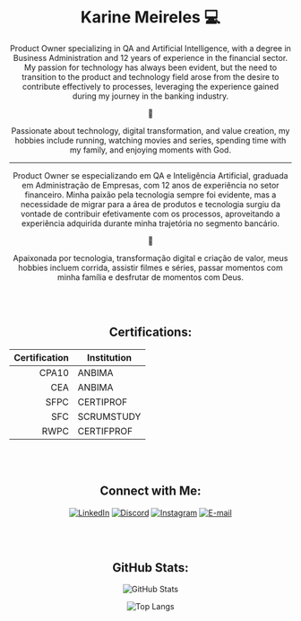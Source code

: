 
<h1 align="center"style="color=#E94D5F">Karine Meireles 💻</h1>

<p align="center">Product Owner specializing in QA and Artificial Intelligence, with a degree in Business Administration and 12 years of experience in the financial sector. My passion for technology has always been evident, but the need to transition to the product and technology field arose from the desire to contribute effectively to processes, leveraging the experience gained during my journey in the banking industry.</p>
<p align="center">💟</p>
<p align="center">Passionate about technology, digital transformation, and value creation, my hobbies include running, watching movies and series, spending time with my family, and enjoying moments with God.</p>




  -----------------------------------------

  
<p align="center">Product Owner se especializando em QA e Inteligência Artificial, graduada em Administração de Empresas, com 12 anos de experiência no setor financeiro. 
Minha paixão pela tecnologia sempre foi evidente, mas a necessidade de migrar para a área de produtos e tecnologia surgiu da vontade de contribuir efetivamente com os processos, aproveitando a experiência adquirida durante minha trajetória no segmento bancário.</p>
<p align="center">💟</p>
<p align="center">Apaixonada por tecnologia, transformação digital e criação de valor, meus hobbies incluem corrida, assistir filmes e séries, passar momentos com minha família e desfrutar de momentos com Deus.</p>



<br>
<br>

  <h2 align="center"> Certifications:</h2>

  <div align="center">

| Certification | Institution |
|-----:|---------------|
| CPA10 | ANBIMA |
| CEA | ANBIMA  |
| SFPC | CERTIPROF |
| SFC | SCRUMSTUDY  |
| RWPC | CERTIFPROF |

</div>

<br>
<br>
  <h2 align="center"> Connect with Me:</h2>
  
    
<div align="center">
  
[![LinkedIn](https://img.shields.io/badge/LinkedIn-0077B5?style=for-the-badge&logo=linkedin&logoColor=white)](https://www.linkedin.com/in/karinelameireles)
[![Discord](https://img.shields.io/badge/Discord-7289DA?style=for-the-badge&logo=discord&logoColor=white)](https://discord.com/channels/@karine.meireles/)
[![Instagram](https://img.shields.io/badge/-Instagram-%23E4405F?style=for-the-badge&logo=instagram&logoColor=white)](https://www.instagram.com/ka.mmeireles/)
[![E-mail](https://img.shields.io/badge/-Email-000?style=for-the-badge&logo=microsoft-outlook&logoColor=White)](mailto:karinelameireles@hotmail.com)



</div>

<br>
<br>



 <h2 align="center"> GitHub Stats:</h2>
<div align="center">
  
![GitHub Stats](https://github-readme-stats.vercel.app/api?username=karinemeireles&theme=transparent&bg_color=000&border_color=30A3DC&show_icons=true&icon_color=30A3DC&title_color=E94D5F&text_color=FFF)

![Top Langs](https://github-readme-stats-git-masterrstaa-rickstaa.vercel.app/api/top-langs/?username=karinemeireles&layout=compact&bg_color=000&border_color=30A3DC&title_color=E94D5F&text_color=FFF)

</div>

 
 
